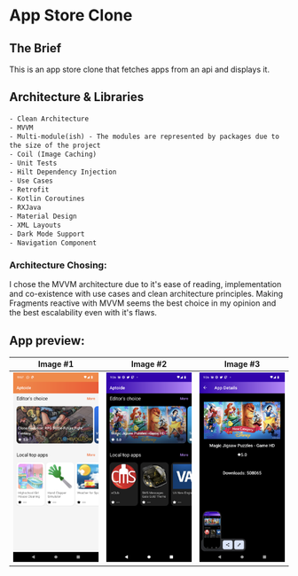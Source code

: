 

# App Store Clone
## The Brief

This is an app store clone that fetches apps from an api and displays it.

## Architecture & Libraries

```
- Clean Architecture
- MVVM
- Multi-module(ish) - The modules are represented by packages due to the size of the project
- Coil (Image Caching)
- Unit Tests
- Hilt Dependency Injection
- Use Cases
- Retrofit
- Kotlin Coroutines
- RXJava
- Material Design
- XML Layouts
- Dark Mode Support
- Navigation Component
```

### Architecture Chosing:
I chose the MVVM architecture due to it's ease of reading, implementation and co-existence with use cases and clean architecture principles. Making Fragments reactive with MVVM seems the best choice in my opinion and the best escalability even with it's flaws.

## App preview:




Image #1 | Image #2 | Image #3
:-------------------------:|:----------------------------:|:------------------------:
<img src="images/app_store_clone_1.png">    | <img src="images/app_store_clone_2.png"> |<img src="images/app_store_clone_3.png">
